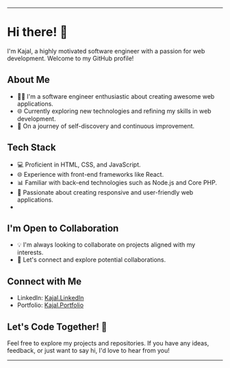
---

# Hi there! 👋

I'm Kajal, a highly motivated software engineer with a passion for web development. Welcome to my GitHub profile!


## About Me

- 👩‍💻 I'm a software engineer enthusiastic about creating awesome web applications.
- 🌐 Currently exploring new technologies and refining my skills in web development.
- 🚀 On a journey of self-discovery and continuous improvement.


## Tech Stack

- 💻 Proficient in HTML, CSS, and JavaScript.
- 🌐 Experience with front-end frameworks like React.
- 📊 Familiar with back-end technologies such as Node.js and Core PHP.
- 📱 Passionate about creating responsive and user-friendly web applications.
- 

## I'm Open to Collaboration

- 💡 I'm always looking to collaborate on projects aligned with my interests.
- 🤝 Let's connect and explore potential collaborations.


## Connect with Me

- LinkedIn: [Kajal.LinkedIn](https://www.linkedin.com/in/kajal-1004b21b2/)
- Portfolio: [Kajal.Portfolio](https://kajalsah7611.netlify.app/)
  

## Let's Code Together! 🚀

Feel free to explore my projects and repositories. If you have any ideas, feedback, or just want to say hi, I'd love to hear from you!

---

<!---
Kajalsah7611/Kajalsah7611 is a ✨ special ✨ repository because its `README.md` (this file) appears on your GitHub profile.
You can click the Preview link to take a look at your changes.
--->
